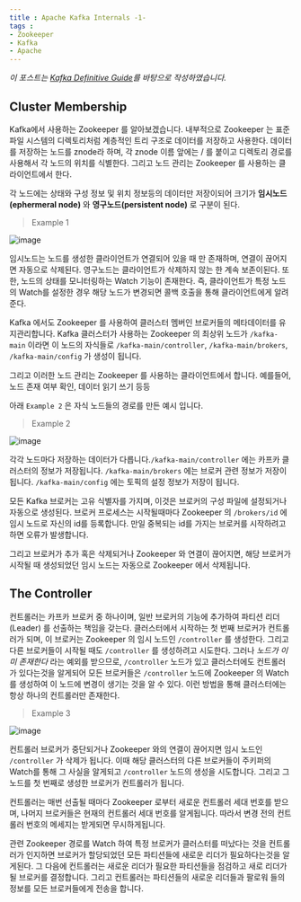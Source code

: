 ```yaml
---
title : Apache Kafka Internals -1-
tags :
- Zookeeper
- Kafka
- Apache
---
```


*이 포스트는 [Kafka Definitive Guide](https://github.com/Avkash/mldl/blob/master/pages/docs/books/confluent-kafka-definitive-guide-complete.pdf)를 바탕으로 작성하였습니다.*

## Cluster Membership

Kafka에서 사용하는 Zookeeper 를 알아보겠습니다. 내부적으로 Zookeeper 는 표준 파일 시스템의 디렉토리처럼 계층적인 트리 구조로 데이터를 저장하고 사용한다. 데이터를 저장하는 노드를 znode라 하며, 각 znode 이름 앞에는 / 를 붙이고 디렉토리 경로를 사용해서 각 노드의 위치를 식별한다. 그리고 노드 관리는 Zookeeper 를 사용하는 클라이언트에서 한다.

각 노드에는 상태와 구성 정보 및 위치 정보등의 데이터만 저장이되어 크기가 **임시노드(ephermeral node)** 와 **영구노드(persistent node)** 로 구분이 된다.

> Example 1

![image](https://user-images.githubusercontent.com/44635266/70799570-593f5980-1ded-11ea-92ee-d8caa706d631.png)

임시노드는 노드를 생성한 클라이언트가 연결되어 있을 때 만 존재하며, 연결이 끊어지면 자동으로 삭제된다. 영구노드는 클라이언트가 삭제하지 않는 한 계속 보존이된다. 또한, 노드의 상태를 모니터링하는 Watch 기능이 존재한다. 즉, 클라이언트가 특정 노드의 Watch를 설정한 경우 해당 노드가 변경되면 콜백 호출을 통해 클라이언트에게 알려준다.

Kafka 에서도 Zookeeper 를 사용하여 클러스터 멤버인 브로커들의 메타데이터를 유지관리합니다. Kafka 클러스터가 사용하는 Zookeeper 의 최상위 노드가 `/kafka-main` 이라면 이 노드의 자식들로 `/kafka-main/controller`, `/kafka-main/brokers`, `/kafka-main/config`  가 생성이 됩니다.

그리고 이러한 노드 관리는 Zookeeper 를 사용하는 클라이언트에서 합니다. 예를들어, 노드 존재 여부 확인, 데이터 읽기 쓰기 등등

아래 `Example 2` 은 자식 노드들의 경로를 만든 예시 입니다.

> Example 2

![image](https://user-images.githubusercontent.com/44635266/70797940-019eef00-1de9-11ea-9242-35cb376dd9c2.png)

각각 노드마다 저장하는 데이터가 다릅니다.`/kafka-main/controller` 에는 카프카 클러스터의 정보가 저장됩니다. `/kafka-main/brokers` 에는 브로커 관련 정보가 저장이 됩니다. `/kafka-main/config` 에는 토픽의 설정 정보가 저장이 됩니다.

모든 Kafka 브로커는 고유 식별자를 가지며, 이것은 브로커의 구성 파일에 설정되거나 자동으로 생성된다. 브로커 프로세스는 시작될때마다 Zookeeper 의 `/brokers/id` 에 임시 노드로 자신의 id를 등록합니다. 만일 중복되는 id를 가지는 브로커를 시작하려고하면 오류가 발생합니다.

그리고 브로커가 추가 혹은 삭제되거나 Zookeeper 와 연결이 끊어지면, 해당 브로커가 시작될 때 생성되었던 임시 노드는 자동으로 Zookeeper 에서 삭제됩니다.

## The Controller

컨트롤러는 카프카 브로커 중 하나이며, 일반 브로커의 기능에 추가하여 파티션 리더(Leader) 를 선출하는 책임을 갖는다. 클러스터에서 시작하는 첫 번째 브로커가 컨트롤러가 되며, 이 브로커는 Zookeeper 의 임시 노드인 `/controller` 를 생성한다. 그리고 다른 브로커들이 시작될 때도 `/controller` 를 생성하려고 시도한다. 그러나  *노드가 이미 존재한다* 라는 예외를 받으므로, `/controller` 노드가 있고 클러스터에도 컨트롤러가 있다는것을 알게되어 모든 브로커들은 `/controller` 노드에 Zookeeper 의 Watch 를 생성하여 이 노드에 변경이 생기는 것을 알 수 있다. 이런 방법을 통해 클러스터에는 항상 하나의 컨트롤러만 존재한다.

> Example 3

![image](https://user-images.githubusercontent.com/44635266/70804620-48491500-1dfa-11ea-9b5b-9351b736e749.png)

컨트롤러 브로커가 중단되거나 Zookeeper 와의 연결이 끊어지면 임시 노드인 `/controller` 가 삭제가 됩니다. 이때 해당 클러스터의 다른 브로커들이 주키퍼의 Watch를 통해 그 사실을 알게되고 `/controller` 노드의 생성을 시도합니다. 그리고 그 노드를 첫 번째로 생성한 브로커가 컨트롤러가 됩니다.

컨트롤러는 매번 선출될 때마다 Zookeeper 로부터 새로운 컨트롤러 세대 번호를 받으며, 나머지 브로커들은 현재의 컨트롤러 세대 번호를 알게됩니다. 따라서 변경 전의 컨트롤러 번호의 메세지는 받게되면 무시하게됩니다.

관련 Zookeeper 경로를 Watch 하여 특정 브로커가 클러스터를 떠났다는 것을 컨트롤러가 인지하면 브로커가 할당되었던 모든 파티션들에 새로운 리더가 필요하다는것을 알게된다. 그 다음에 컨트롤러는 새로운 리더가 필요한 파티션들을 점검하고 새로 리더가 될 브로커를 결정합니다. 그리고 컨트롤러는 파티션들의 새로운 리더들과 팔로워 들의 정보를 모든 브로커들에게 전송을 합니다.


